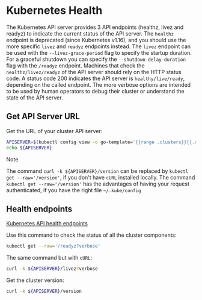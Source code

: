 # Kubernetes Health
The Kubernetes API server provides 3 API endpoints (healthz, livez and readyz) to indicate the current status of the API server. The `healthz` endpoint is deprecated (since Kubernetes v1.16), and you should use the more specific `livez` and `readyz` endpoints instead. The `livez` endpoint can be used with the `--livez-grace-period` flag to specify the startup duration. For a graceful shutdown you can specify the `--shutdown-delay-duration` flag with the `/readyz` endpoint. Machines that check the `healthz/livez/readyz` of the API server should rely on the HTTP status code. A status code 200 indicates the API server is `healthy/live/ready`, depending on the called endpoint. The more verbose options are intended to be used by human operators to debug their cluster or understand the state of the API server.

## Get API Server URL
Get the URL of your cluster API server:
```sh
APISERVER=$(kubectl config view -o go-template='{{range .clusters}}{{.cluster.server}}{{"\n"}}{{end}}')
echo ${APISERVER}
```

> [!NOTE]  
> The command `curl -k ${APISERVER}/version` can be replaced by `kubectl get --raw='/version'`, if you don't have `cURL` installed locally.
> The command `kubectl get --raw='/version'` has the advantages of having your request authenticated, if you have the right file `~/.kube/config`

## Health endpoints
[Kubernetes API health endpoints](https://kubernetes.io/docs/reference/using-api/health-checks/)  

Use this command to check the status of all the cluster components:
```sh
kubectl get --raw='/readyz?verbose'
```

The same command but with `cURL`:
```sh
curl -k ${APISERVER}/livez?verbose
```

Get the cluster version:
```sh
curl -k ${APISERVER}/version
```